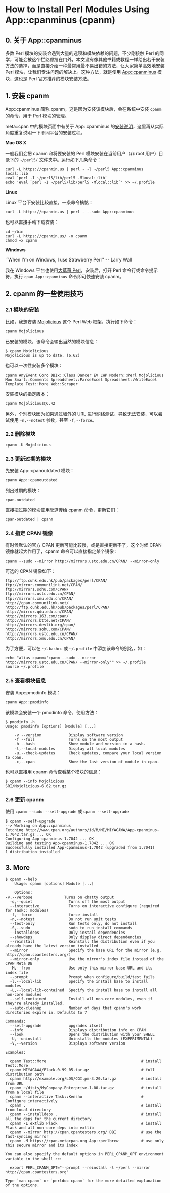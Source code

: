 # How to Install Perl Modules Using App::cpanminus (cpanm)

## 0. 关于 App::cpanminus

多数 Perl 模块的安装会遇到大量的选项和模块依赖的问题，不少刚接触 Perl 的同学，可能会被这个拦路虑挡在门外，本文没有像其他书籍或教程一样给出若干安装方法的选择，而是直接介绍一种最常用最不易出错的方法，让大家简单高效地安装 Perl 模块，让我们专注问题的解决上。这种方法，就是使用 [App::cpanminus](https://metacpan.org/pod/App::cpanminus) 模块，这也是 Perl 官方推荐的模块安装方法。

## 1. 安装 cpanm

App::cpanminus 简称 cpanm，这是因为安装该模块后，会在系统中安装 `cpanm` 的命令，用于 Perl 模块的管理。

meta::cpan 中的模块页面中有关于 App::cpanminus 的[安装说明](https://metacpan.org/pod/App::cpanminus#INSTALLATION)，这里再从实际角度重复说明一下不同平台的安装过程。

**Mac OS X**

一般我们会把 cpanm 和将要安装的 Perl 模块安装在当前用户（非 root 用户）目录下的 `~/perl5/` 文件夹中。运行如下几条命令：

    curl -L https://cpanmin.us | perl - -l ~/perl5 App::cpanminus local::lib
    eval `perl -I ~/perl5/lib/perl5 -Mlocal::lib`
    echo 'eval `perl -I ~/perl5/lib/perl5 -Mlocal::lib`' >> ~/.profile

**Linux**

Linux 平台下安装比较直接，一条命令搞惦：

    curl -L https://cpanmin.us | perl - --sudo App::cpanminus

也可以直接手动下载安装：

    cd ~/bin
    curl -L https://cpanmin.us/ -o cpanm
    chmod +x cpanm

**Windows**

``When I'm on Windows, I use Strawberry Perl'' -- Larry Wall

我在 Windows 平台也使用[大草莓 Perl](http://strawberryperl.com/)，安装后，打开 Perl 命令行或命令提示符，执行 `cpan App::cpanminus` 命令即可快速安装 cpanm。

## 2. cpanm 的一些使用技巧

### 2.1 模块的安装

比如，我想安装 [Mojolicious](http://mojolicious.org/) 这个 Perl Web 框架，执行如下命令：

    cpanm Mojolicious

已安装的模块，该命令会输出当然的模块信息：

    $ cpanm Mojolicious
    Mojolicious is up to date. (6.62)

也可以一次性安装多个模块：

    cpanm AnyEvent Coro DBIx::Class Dancer EV LWP Modern::Perl Mojolicious Moo Smart::Comments Spreadsheet::ParseExcel Spreadsheet::WriteExcel Template Test::More Web::Scraper

安装模块的指定版本：

    cpanm Mojolicious@6.42

另外，个别模块因为如果通过墙外的 URL 进行网络测试，导致无法安装，可以尝试使用 `-n,--notest` 参数，甚至 `-f,--force`。

### 2.2 删除模块

    cpanm -U Mojolicious

### 2.3 更新过期的模块

先安装 App::cpanoutdated 模块：

    cpanm App::cpanoutdated

列出过期的模块：

    cpan-outdated

直接把过期的模块使用管道传给 cpanm 命令，更新它们：

    cpan-outdated | cpanm

### 2.4 指定 CPAN 镜像

有时候默认的官方 CPAN 更新可能比较慢，或是直接更新不了，这个时候 CPAN 镜像就起大作用了，cpanm 命令可以直接指定某个镜像：

    cpanm --sudo --mirror http://mirrors.ustc.edu.cn/CPAN/ --mirror-only

可选的 CPAN 镜像如下：

    ftp://ftp.cuhk.edu.hk/pub/packages/perl/CPAN/
    ftp://mirror.communilink.net/CPAN/
    ftp://mirrors.sohu.com/CPAN/
    ftp://mirrors.ustc.edu.cn/CPAN/
    ftp://mirrors.xmu.edu.cn/CPAN/
    http://cpan.communilink.net/
    http://ftp.cuhk.edu.hk/pub/packages/perl/CPAN/
    http://mirror.qdu.edu.cn/CPAN/
    http://mirrors.163.com/cpan/
    http://mirrors.btte.net/CPAN/
    http://mirrors.devlib.org/cpan/
    http://mirrors.sohu.com/CPAN/
    http://mirrors.ustc.edu.cn/CPAN/
    http://mirrors.xmu.edu.cn/CPAN/

为了方便，可以在 `~/.bashrc` 或 `~/.profile` 中添加该命令的别名，如：

    echo "alias cpanm='cpanm --sudo --mirror http://mirrors.ustc.edu.cn/CPAN/ --mirror-only'" >> ~/.profile
    source ~/.profile


### 2.5 查看模块信息

安装 App::pmodinfo 模块：

    cpanm App::pmodinfo

该模块会安装一个 pmodinfo 命令，使用方法：

    $ pmodinfo -h
    Usage: pmodinfo [options] [Module] [...]
    
        -v --version            Display software version
        -f --full               Turns on the most output
        -h --hash               Show module and version in a hash.
        -l,--local-modules      Display all local modules
        -u,--check-updates      Check updates, compare your local version to cpan.
        -c,--cpan               Show the last version of module in cpan.

也可以直接用 cpanm 命令查看某个模块的信息：

    $ cpanm --info Mojolicious
    SRI/Mojolicious-6.62.tar.gz

### 2.6 更新 cpanm

使用 `cpanm --sudo --self-upgrade` 或 `cpanm --self-upgrade`

    $ cpanm --self-upgrade
    --> Working on App::cpanminus
    Fetching http://www.cpan.org/authors/id/M/MI/MIYAGAWA/App-cpanminus-1.7042.tar.gz ... OK
    Configuring App-cpanminus-1.7042 ... OK
    Building and testing App-cpanminus-1.7042 ... OK
    Successfully installed App-cpanminus-1.7042 (upgraded from 1.7041)
    1 distribution installed

## 3. More

    $ cpanm --help
        Usage: cpanm [options] Module [...]
    
        Options:
    -v,--verbose              Turns on chatty output
      -q,--quiet                Turns off the most output
      --interactive             Turns on interactive configure (required for Task:: modules)
      -f,--force                force install
      -n,--notest               Do not run unit tests
      --test-only               Run tests only, do not install
      -S,--sudo                 sudo to run install commands
      --installdeps             Only install dependencies
      --showdeps                Only display direct dependencies
      --reinstall               Reinstall the distribution even if you already have the latest version installed
      --mirror                  Specify the base URL for the mirror (e.g. http://cpan.cpantesters.org/)
      --mirror-only             Use the mirror's index file instead of the CPAN Meta DB
      -M,--from                 Use only this mirror base URL and its index file
      --prompt                  Prompt when configure/build/test fails
      -l,--local-lib            Specify the install base to install modules
      -L,--local-lib-contained  Specify the install base to install all non-core modules
      --self-contained          Install all non-core modules, even if they're already installed.
      --auto-cleanup            Number of days that cpanm's work directories expire in. Defaults to 7
    
    Commands:
      --self-upgrade            upgrades itself
      --info                    Displays distribution info on CPAN
      --look                    Opens the distribution with your SHELL
      -U,--uninstall            Uninstalls the modules (EXPERIMENTAL)
      -V,--version              Displays software version
    
    Examples:
    
      cpanm Test::More                                          # install Test::More
      cpanm MIYAGAWA/Plack-0.99_05.tar.gz                       # full distribution path
      cpanm http://example.org/LDS/CGI.pm-3.20.tar.gz           # install from URL
      cpanm ~/dists/MyCompany-Enterprise-1.00.tar.gz            # install from a local file
      cpanm --interactive Task::Kensho                          # Configure interactively
      cpanm .                                                   # install from local directory
      cpanm --installdeps .                                     # install all the deps for the current directory
      cpanm -L extlib Plack                                     # install Plack and all non-core deps into extlib
      cpanm --mirror http://cpan.cpantesters.org/ DBI           # use the fast-syncing mirror
      cpanm -M https://cpan.metacpan.org App::perlbrew          # use only this secure mirror and its index
    
    You can also specify the default options in PERL_CPANM_OPT environment variable in the shell rc:
    
      export PERL_CPANM_OPT="--prompt --reinstall -l ~/perl --mirror http://cpan.cpantesters.org"
    
    Type `man cpanm` or `perldoc cpanm` for the more detailed explanation of the options.

